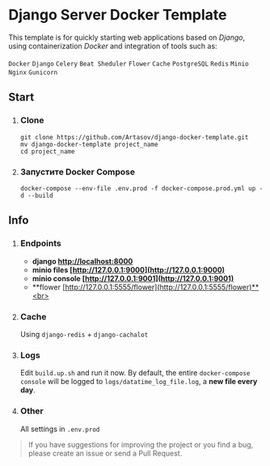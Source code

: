 # Django Server Docker Template

This template is for quickly starting web applications based on _Django_,
using containerization _Docker_ and integration of tools such as:<br><br>
`Docker` `Django` `Celery` `Beat Sheduler` `Flower` `Cache` `PostgreSQL` `Redis` `Minio` `Nginx` `Gunicorn`

## Start

1. ### Clone
    ```git
    git clone https://github.com/Artasov/django-docker-template.git
    mv django-docker-template project_name
    cd project_name
    ```
2. ### Запустите Docker Compose
      ```docker
      docker-compose --env-file .env.prod -f docker-compose.prod.yml up -d --build
      ```
## Info
1. ### Endpoints
    * **django [http://localhost:8000](http://localhost:8000)**
    * **minio files [http://127.0.0.1:9000](http://127.0.0.1:9000)**
    * **minio console [http://127.0.0.1:9001](http://127.0.0.1:9001)**
    * **flower [http://127.0.0.1:5555/flower](http://127.0.0.1:5555/flower)**<br><br>
2. ### Cache
   Using `django-redis` + `django-cachalot`
3. ### Logs
   Edit `build.up.sh` and run it now.
   By default, the entire `docker-compose console` will be
   logged to `logs/datatime_log_file.log`, a **new file every day**.
4. ### Other
   All settings in `.env.prod`

> If you have suggestions for improving the project or you find a bug,
> please create an issue or send a Pull Request.
